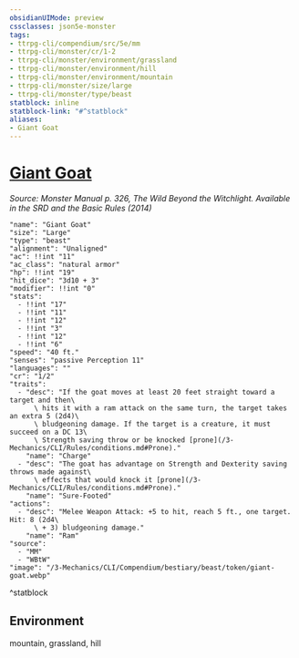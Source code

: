 ```yaml
---
obsidianUIMode: preview
cssclasses: json5e-monster
tags:
- ttrpg-cli/compendium/src/5e/mm
- ttrpg-cli/monster/cr/1-2
- ttrpg-cli/monster/environment/grassland
- ttrpg-cli/monster/environment/hill
- ttrpg-cli/monster/environment/mountain
- ttrpg-cli/monster/size/large
- ttrpg-cli/monster/type/beast
statblock: inline
statblock-link: "#^statblock"
aliases:
- Giant Goat
---
```

# [Giant Goat](3-Mechanics\CLI\Compendium\bestiary\beast/giant-goat.md)
*Source: Monster Manual p. 326, The Wild Beyond the Witchlight. Available in the <span title='Systems Reference Document (5.1)'>SRD</span> and the Basic Rules (2014)*  

```statblock
"name": "Giant Goat"
"size": "Large"
"type": "beast"
"alignment": "Unaligned"
"ac": !!int "11"
"ac_class": "natural armor"
"hp": !!int "19"
"hit_dice": "3d10 + 3"
"modifier": !!int "0"
"stats":
  - !!int "17"
  - !!int "11"
  - !!int "12"
  - !!int "3"
  - !!int "12"
  - !!int "6"
"speed": "40 ft."
"senses": "passive Perception 11"
"languages": ""
"cr": "1/2"
"traits":
  - "desc": "If the goat moves at least 20 feet straight toward a target and then\
      \ hits it with a ram attack on the same turn, the target takes an extra 5 (2d4)\
      \ bludgeoning damage. If the target is a creature, it must succeed on a DC 13\
      \ Strength saving throw or be knocked [prone](/3-Mechanics/CLI/Rules/conditions.md#Prone)."
    "name": "Charge"
  - "desc": "The goat has advantage on Strength and Dexterity saving throws made against\
      \ effects that would knock it [prone](/3-Mechanics/CLI/Rules/conditions.md#Prone)."
    "name": "Sure-Footed"
"actions":
  - "desc": "Melee Weapon Attack: +5 to hit, reach 5 ft., one target. Hit: 8 (2d4\
      \ + 3) bludgeoning damage."
    "name": "Ram"
"source":
  - "MM"
  - "WBtW"
"image": "/3-Mechanics/CLI/Compendium/bestiary/beast/token/giant-goat.webp"
```
^statblock

## Environment

mountain, grassland, hill